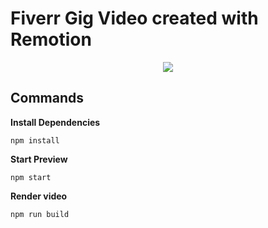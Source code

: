 # Fiverr Gig Video created with Remotion

<p align="center">
  <a href="https://github.com/remotion-dev/logo">
    <img src="https://github.com/remotion-dev/logo/raw/main/withtitle/element-0.png">
  </a>
</p>

## Commands

**Install Dependencies**

```console
npm install
```

**Start Preview**

```console
npm start
```

**Render video**

```console
npm run build
```
